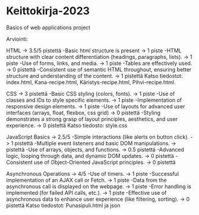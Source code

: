 # Keittokirja-2023
 Basics of web applications project

 Arviointi:
 
 HTML -> 3.5/5 pistettä
 -Basic html structure is present -> 1 piste
 -HTML structure with clear content differentiation (headings, paragraphs, lists). -> 1 piste
 -Use of forms, links, and media. -> 1 piste
 -Tables are effectively used. -> 0 pistettä
 -Consistent use of semantic HTML throughout, ensuring better structure and understanding of the content. -> 1 pistettä
 Katso tiedostot: index.html, Kana-recipe.html, Käristys-recipe.html, Pihvi-recipe.html.

 CSS -> 3 pistettä
 -Basic CSS styling (colors, fonts). -> 1 piste
 -Use of classes and IDs to style specific elements. -> 1 piste
 -Implementation of responsive design elements. -> 1 piste
 -Use of layouts for advanced user interfaces (arrays, float, flexbox, css grid) -> 0 pistettä
 -Styling demonstrates a strong grasp of layout principles, aesthetics, and user experience. -> 0 pistettä
 Katso tiedosto: style.css

 JavaScript Basics -> 2.5/5
 -Simple interactions (like alerts on button click). -> 1 pistettä
 -Multiple event listeners and basic DOM manipulations. -> pistettä
 -Use of arrays, objects, and functions. -> 0.5 pistettä
 -Advanced logic, looping through data, and dynamic DOM updates. -> 0 pistettä
 -Consistent use of Object-Oriented JavaScript principles. -> 0 pistettä

 Asynchronous Operations -> 4/5
 -Use of timers. -> 1 piste
 -Successful implementation of an AJAX call or Fetch. -> 1 piste
 -Data from the asynchronous call is displayed on the webpage. -> 1 piste
 -Error handling is implemented (for failed API calls, etc.). -> 1 piste
 -Effective use of asynchronous data to enhance user experience (like filtering, sorting). -> 0 pistettä
 Katso tiedostot: Punasipuli.html ja json

